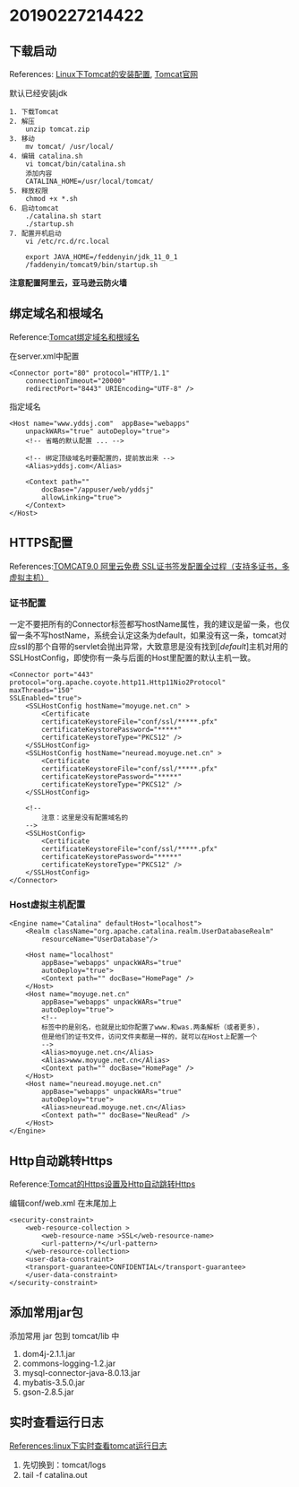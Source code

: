 # 20190227214422

<script src="../js/index.js"></script>
<div id="content"></div>


## 下载启动
References: [Linux下Tomcat的安装配置](https://blog.csdn.net/zhuying_linux/article/details/6583096), [Tomcat官网](http://tomcat.apache.org/)

默认已经安装jdk
`````
1. 下载Tomcat
2. 解压    
    unzip tomcat.zip
3. 移动    
    mv tomcat/ /usr/local/
4. 编辑 catalina.sh   
    vi tomcat/bin/catalina.sh 
    添加内容
    CATALINA_HOME=/usr/local/tomcat/
5. 释放权限
    chmod +x *.sh
6. 启动tomcat   
    ./catalina.sh start
    ./startup.sh
7. 配置开机启动
    vi /etc/rc.d/rc.local

    export JAVA_HOME=/feddenyin/jdk_11_0_1
    /faddenyin/tomcat9/bin/startup.sh
`````
**注意配置阿里云，亚马逊云防火墙**


## 绑定域名和根域名

Reference:[Tomcat绑定域名和根域名](https://blog.csdn.net/kucoll/article/details/50783493)

在server.xml中配置
`````
<Connector port="80" protocol="HTTP/1.1"
    connectionTimeout="20000"
    redirectPort="8443" URIEncoding="UTF-8" />
`````

指定域名

`````
<Host name="www.yddsj.com"  appBase="webapps"
    unpackWARs="true" autoDeploy="true">
    <!-- 省略的默认配置 ... -->

    <!-- 绑定顶级域名时要配置的，提前放出来 -->
    <Alias>yddsj.com</Alias>

    <Context path="" 
        docBase="/appuser/web/yddsj" 
        allowLinking="true">
    </Context>
</Host>
`````


## HTTPS配置
References:[TOMCAT9.0 阿里云免费 SSL证书签发配置全过程（支持多证书，多虚拟主机）](https://blog.csdn.net/gzj0078/article/details/79419007)
### 证书配置    

一定不要把所有的Connector标签都写hostName属性，我的建议是留一条，也仅留一条不写hostName，系统会认定这条为default，如果没有这一条，tomcat对应ssl的那个自带的servlet会抛出异常，大致意思是没有找到[_default_]主机对用的SSLHostConfig，即使你有一条与后面的Host里配置的默认主机一致。    
`````
<Connector port="443"
protocol="org.apache.coyote.http11.Http11Nio2Protocol"
maxThreads="150"
SSLEnabled="true">
    <SSLHostConfig hostName="moyuge.net.cn" >
        <Certificate 
        certificateKeystoreFile="conf/ssl/*****.pfx"
        certificateKeystorePassword="*****"
        certificateKeystoreType="PKCS12" />
    </SSLHostConfig>
    <SSLHostConfig hostName="neuread.moyuge.net.cn" >
        <Certificate 
        certificateKeystoreFile="conf/ssl/*****.pfx"
        certificateKeystorePassword="*****"
        certificateKeystoreType="PKCS12" />
    </SSLHostConfig>

    <!--
        注意：这里是没有配置域名的
    -->
    <SSLHostConfig>
        <Certificate 
        certificateKeystoreFile="conf/ssl/*****.pfx"
        certificateKeystorePassword="*****"
        certificateKeystoreType="PKCS12" />
    </SSLHostConfig>
</Connector> 
`````

### Host虚拟主机配置

`````
<Engine name="Catalina" defaultHost="localhost">
    <Realm className="org.apache.catalina.realm.UserDatabaseRealm" 
        resourceName="UserDatabase"/>

    <Host name="localhost"  
        appBase="webapps" unpackWARs="true" 
        autoDeploy="true">
        <Context path="" docBase="HomePage" />
    </Host>
    <Host name="moyuge.net.cn"  
        appBase="webapps" unpackWARs="true" 
        autoDeploy="true">
        <!--
        标签中的是别名，也就是比如你配置了www.和was.两条解析（或者更多），
        但是他们的证书文件，访问文件夹都是一样的，就可以在Host上配置一个
        -->
        <Alias>moyuge.net.cn</Alias>
        <Alias>www.moyuge.net.cn</Alias>
        <Context path="" docBase="HomePage" />
    </Host>
    <Host name="neuread.moyuge.net.cn"  
        appBase="webapps" unpackWARs="true" 
        autoDeploy="true">
        <Alias>neuread.moyuge.net.cn</Alias>
        <Context path="" docBase="NeuRead" />
    </Host>
</Engine>
`````
## Http自动跳转Https
Reference:[Tomcat的Https设置及Http自动跳转Https](https://blog.csdn.net/zhangxing52077/article/details/72827770)

编辑conf/web.xml 在末尾加上
`````
<security-constraint>
    <web-resource-collection >
        <web-resource-name >SSL</web-resource-name>
        <url-pattern>/*</url-pattern>
    </web-resource-collection>
    <user-data-constraint>
    <transport-guarantee>CONFIDENTIAL</transport-guarantee>
    </user-data-constraint>
</security-constraint> 
`````

## 添加常用jar包
添加常用 jar 包到 tomcat/lib 中
1. dom4j-2.1.1.jar
1. commons-logging-1.2.jar
1. mysql-connector-java-8.0.13.jar
1. mybatis-3.5.0.jar
1. gson-2.8.5.jar

## 实时查看运行日志
[References:linux下实时查看tomcat运行日志](https://blog.csdn.net/Jay_1989/article/details/52605843)
1. 先切换到：tomcat/logs
1. tail -f catalina.out
